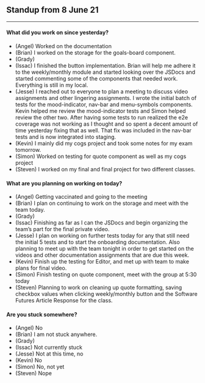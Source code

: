 ## Standup from 8 June 21

---

#### What did you work on since yesterday?

- (Angel) Worked on the documentation
- (Brian) I worked on the storage for the goals-board component.
- (Grady)
- (Issac) I finished the button implementation. Brian will help me adhere it to the weekly/monthly module and started looking over the JSDocs and started commenting some of the components that needed work. Everything is still in my local.
- (Jesse) I reached out to everyone to plan a meeting to discuss video assignments and other lingering assignments. I wrote the initial batch of tests for the mood-indicator, nav-bar and menu-symbols components. Kevin helped me review the mood-indicator tests and Simon helped review the other two. After having some tests to run realized the e2e coverage was not working as I thought and so spent a decent amount of time yesterday fixing that as well. That fix was included in the nav-bar tests and is now integrated into staging.
- (Kevin) I mainly did my cogs project and took some notes for my exam tomorrow.
- (Simon) Worked on testing for quote component as well as my cogs project
- (Steven) I worked on my final and final project for two different classes.

#### What are you planning on working on today?

- (Angel) Getting vaccinated and going to the meeting
- (Brian) I plan on continuing to work on the storage and meet with the team today.
- (Grady)
- (Issac) Finishing as far as I can the JSDocs and begin organizing the team’s part for the final private video.
- (Jesse) I plan on working on further tests today for any that still need the initial 5 tests and to start the onboarding documentation. Also planning to meet up with the team tonight in order to get started on the videos and other documentation assignments that are due this week.
- (Kevin) Finish up the testing for Editor, and met up with team to make plans for final video.
- (Simon) Finish testing on quote component, meet with the group at 5:30 today
- (Steven) Planning to work on cleaning up quote formatting, saving checkbox values when clicking weekly/monthly button and the Software Futures Article Response for the class.

#### Are you stuck somewhere?

- (Angel) No
- (Brian) I am not stuck anywhere.
- (Grady)
- (Issac) Not currently stuck
- (Jesse) Not at this time, no
- (Kevin) No
- (Simon) No, not yet
- (Steven) Nope
